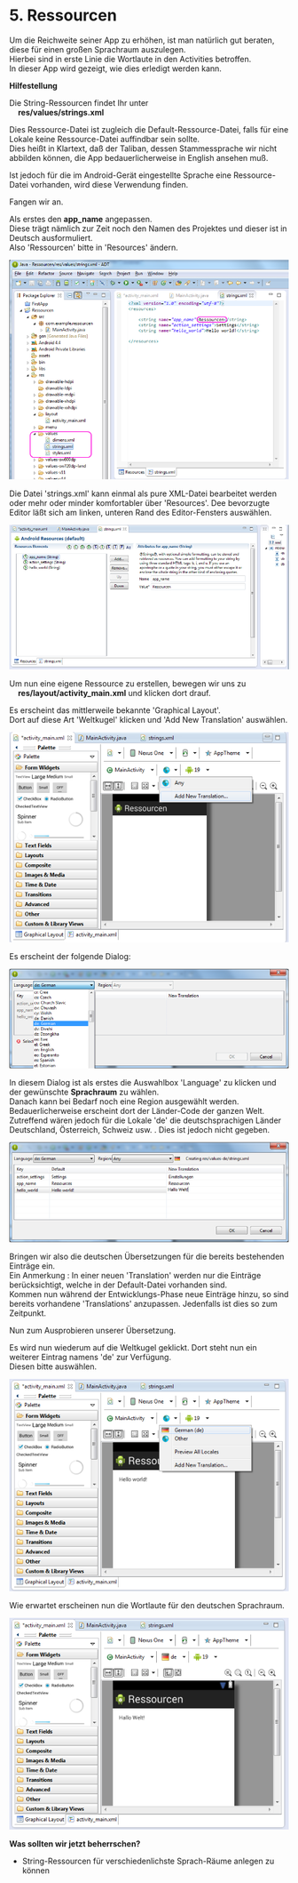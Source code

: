 # 5. Ressourcen

Um die Reichweite seiner App zu erhöhen, ist man natürlich gut beraten, diese für einen großen Sprachraum auszulegen.    
Hierbei sind in erste Linie die Wortlaute in den Activities betroffen.  
In dieser App wird gezeigt, wie dies erledigt werden kann.

__Hilfestellung__

Die String-Ressourcen findet Ihr unter  
&nbsp;&nbsp;&nbsp;&nbsp;**res/values/strings.xml**

Dies Ressource-Datei ist zugleich die Default-Ressource-Datei, falls für eine Lokale keine Ressource-Datei auffindbar sein sollte.  
Dies heißt in Klartext, daß der Taliban, dessen Stammessprache wir nicht abbilden können, die App bedauerlicherweise in English ansehen muß.

Ist jedoch für die im Android-Gerät eingestellte Sprache eine Ressource-Datei vorhanden, wird diese Verwendung finden.   

Fangen wir an.

Als erstes den **app_name** angepassen.  
Diese trägt nämlich zur Zeit noch den Namen des Projektes und dieser ist in Deutsch ausformuliert.    
Also 'Ressourcen' bitte in 'Resources' ändern.   

![Image](./readme-img/1-Resources-tagged.png)

Die Datei 'strings.xml' kann einmal als pure XML-Datei bearbeitet werden oder mehr oder minder komfortabler über 'Resources'. Dee bevorzugte Editor läßt sich am linken, unteren Rand des Editor-Fensters auswählen.

![Image](./readme-img/2-android-ressources-default-2.png)

Um nun eine eigene Ressource zu erstellen, bewegen wir uns zu 
&nbsp;&nbsp;&nbsp;&nbsp;**res/layout/activity_main.xml**
und klicken dort drauf.

Es erscheint das mittlerweile bekannte 'Graphical Layout'.  
Dort auf diese Art 'Weltkugel' klicken und 'Add New Translation' auswählen.

![Image](./readme-img/3-new-translation.png)

Es erscheint der folgende Dialog:

![Image](./readme-img/4-new-ressource-select-lang.png)

In diesem Dialog ist als erstes die Auswahlbox 'Language' zu klicken und der gewünschte __Sprachraum__ zu wählen.  
Danach kann bei Bedarf noch eine Region ausgewählt werden.  
Bedauerlicherweise erscheint dort der Länder-Code der ganzen Welt.
Zutreffend wären jedoch für die Lokale 'de' die deutschsprachigen Länder Deutschland, Österreich, Schweiz usw. . Dies ist jedoch nicht gegeben. 

![Image](./readme-img/5-new-ressource-finished.png)

Bringen wir also die deutschen Übersetzungen für die bereits bestehenden Einträge ein.  
Ein Anmerkung : In einer neuen 'Translation' werden nur die Einträge berücksichtigt, welche in der Default-Datei vorhanden sind.  
Kommen nun während der Entwicklungs-Phase neue Einträge hinzu, so sind bereits vorhandene 'Translations' anzupassen. Jedenfalls ist dies so zum Zeitpunkt.  

Nun zum Ausprobieren unserer Übersetzung.

Es wird nun wiederum auf die Weltkugel geklickt.
Dort steht nun ein weiterer Eintrag namens 'de' zur Verfügung.  
Diesen bitte auswählen.

![Image](./readme-img/6-select-new-de-ressource.png)

Wie erwartet erscheinen nun die Wortlaute für den deutschen Sprachraum. 

![Image](./readme-img/7-ressource-de.png)

__Was sollten wir jetzt beherrschen?__

- String-Ressourcen für verschiedenlichste Sprach-Räume anlegen zu können
